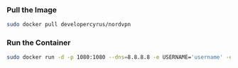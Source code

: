 ### Pull the Image
```bash
sudo docker pull developercyrus/nordvpn
```

### Run the Container
```bash
sudo docker run -d -p 1080:1080 --dns=8.8.8.8 -e USERNAME='username' -e PASSWORD='password' -e REGION='hk48' --cap-add=NET_ADMIN --device=/dev/net/tun developercyrus/nordvpn
```

 
